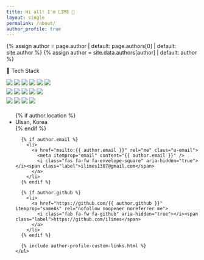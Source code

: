 ```yaml
---
title: Hi all! I'm LIME 👋
layout: single
permalink: /about/
author_profile: true
---
```


{% assign author = page.author | default: page.authors[0] | default: site.author %}
{% assign author = site.data.authors[author] | default: author %}

<div itemscope itemtype="https://schema.org/Person" class="h-card">

<span>🔨 Tech Stack</span>

 <div style="margin: 10px 0 20px 0;">
     <div style="margin: 5px 0 5px 0;">
         <img src="https://img.shields.io/badge/html5-%23E34F26.svg?style=for-the-badge&logo=html5&logoColor=white">
         <img src="https://img.shields.io/badge/css3-%231572B6.svg?style=for-the-badge&logo=css3&logoColor=white">
         <img src="https://img.shields.io/badge/javascript-%23323330.svg?style=for-the-badge&logo=javascript&logoColor=%23F7DF1E">
         <img src="https://img.shields.io/badge/java-%23ED8B00.svg?style=for-the-badge&logo=java&logoColor=white">
         <img src="https://img.shields.io/badge/spring-%236DB33F.svg?style=for-the-badge&logo=spring&logoColor=white">
         <img src="https://img.shields.io/badge/react-%2320232a.svg?style=for-the-badge&logo=react&logoColor=%2361DAFB">
     </div>
     <div style="margin: 5px 0 5px 0;">
         <img src="https://img.shields.io/badge/node.js-6DA55F?style=for-the-badge&logo=node.js&logoColor=white"/>
         <img src="https://img.shields.io/badge/MariaDB-003545?style=for-the-badge&logo=mariadb&logoColor=white"/>
         <img src="https://img.shields.io/badge/mysql-%2300f.svg?style=for-the-badge&logo=mysql&logoColor=white"/>
         <img src="https://img.shields.io/badge/Sequelize-52B0E7?style=for-the-badge&logo=Sequelize&logoColor=white"/>
         <img src="https://img.shields.io/badge/MongoDB-%234ea94b.svg?style=for-the-badge&logo=mongodb&logoColor=white">
     </div>
     <div style="margin: 5px 0 5px 0;">
         <img src="https://img.shields.io/badge/figma-%23F24E1E.svg?style=for-the-badge&logo=figma&logoColor=white">
         <img src="https://img.shields.io/badge/adobe%20photoshop-%2331A8FF.svg?style=for-the-badge&logo=adobe%20photoshop&logoColor=white">
         <img src="https://img.shields.io/badge/Adobe%20Lightroom-31A8FF.svg?style=for-the-badge&logo=Adobe%20Lightroom&logoColor=white">
         <img src="https://img.shields.io/badge/Adobe%20Premiere%20Pro-9999FF.svg?style=for-the-badge&logo=Adobe%20Premiere%20Pro&logoColor=white">
     </div>
 </div>

  <div class="author__urls-wrapper">
    <ul class="author__urls social-icons">
      {% if author.location %}
        <li itemprop="homeLocation" itemscope itemtype="https://schema.org/Place">
          <i class="fas fa-fw fa-map-marker-alt" aria-hidden="true"></i> <span itemprop="name" class="p-locality">Ulsan, Korea</span>
        </li>
      {% endif %}

      {% if author.email %}
        <li>
          <a href="mailto:{{ author.email }}" rel="me" class="u-email">
            <meta itemprop="email" content="{{ author.email }}" />
            <i class="fas fa-fw fa-envelope-square" aria-hidden="true"></i><span class="label">ilimes1307@gmail.com</span>
          </a>
        </li>
      {% endif %}

      {% if author.github %}
        <li>
          <a href="https://github.com/{{ author.github }}" itemprop="sameAs" rel="nofollow noopener noreferrer me">
            <i class="fab fa-fw fa-github" aria-hidden="true"></i><span class="label">https://github.com/ilimes</span>
          </a>
        </li>
      {% endif %}

      {% include author-profile-custom-links.html %}
    </ul>

  </div>
</div>
